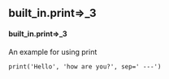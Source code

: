 ## built_in.print=>_3
#### built_in.print=>_3
An example for using print
```
print('Hello', 'how are you?', sep=' ---')
```